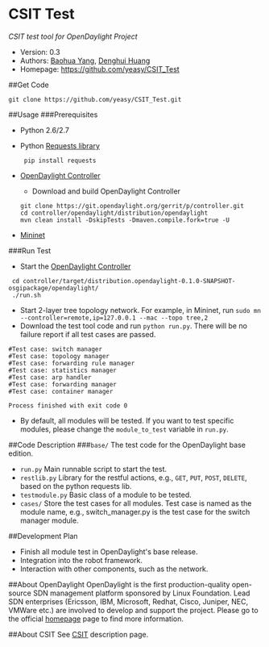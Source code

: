 CSIT Test
=========
*CSIT test tool for OpenDaylight Project*

* Version: 0.3
* Authors: [Baohua Yang](mailto:yangbaohua@gmail.com), [Denghui Huang](mailto:huangdenghui@gmail.com)
* Homepage: <https://github.com/yeasy/CSIT_Test>

##Get Code

`git clone https://github.com/yeasy/CSIT_Test.git`

##Usage
###Prerequisites
* Python 2.6/2.7
* Python [Requests library](http://www.python-requests.org)

  ` pip install requests`

* [OpenDaylight Controller](https://wiki.opendaylight.org/view/GettingStarted:Developer_Main)
   * Download and build OpenDaylight Controller

   ```
   git clone https://git.opendaylight.org/gerrit/p/controller.git
   cd controller/opendaylight/distribution/opendaylight
   mvn clean install -DskipTests -Dmaven.compile.fork=true -U
   ```
* [Mininet](http://mininet.org/walkthrough/)

###Run Test
* Start the [OpenDaylight Controller](https://wiki.opendaylight.org/view/GettingStarted:Developer_Main)

 ```
  cd controller/target/distribution.opendaylight-0.1.0-SNAPSHOT-osgipackage/opendaylight/
  ./run.sh
  ```

* Start 2-layer tree topology network. For example, in Mininet, run  `sudo mn --controller=remote,ip=127.0.0.1 --mac --topo tree,2`
* Download the test tool code and run `python run.py`. There will be no failure report if all test cases are passed.

```
#Test case: switch manager
#Test case: topology manager
#Test case: forwarding rule manager
#Test case: statistics manager
#Test case: arp handler
#Test case: forwarding manager
#Test case: container manager

Process finished with exit code 0
```

* By default, all modules will be tested. If you want to test specific modules, please change the `module_to_test` variable in `run.py`.


##Code Description
###`base/`
The test code for the OpenDaylight base edition.
* `run.py`
Main runnable script to start the test.
* `restlib.py`
Library for the restful actions, e.g., `GET`, `PUT`, `POST`, `DELETE`, based on the python requests lib.
* `testmodule.py`
Basic class of a module to be tested.
* `cases/`
Store the test cases for all modules. Test case is named as the module name, e.g., switch_manager.py is the test case for the switch manager module.

##Development Plan
* Finish all module test in OpenDaylight's base release.
* Integration into the robot framework.
* Interaction with other components, such as the network.

##About OpenDaylight
OpenDaylight is the first production-quality open-source SDN management platform sponsored by Linux Foundation. 
Lead SDN enterprises (Ericsson, IBM, Microsoft, Redhat, Cisco, Juniper, NEC, VMWare etc.) are involved to develop and support the project.
Please go to the official [homepage](http://www.opendaylight.org) page to find more information.

##About CSIT
See [CSIT](https://wiki.opendaylight.org/view/CrossProject:Integration_Group:CSIT) description page.
